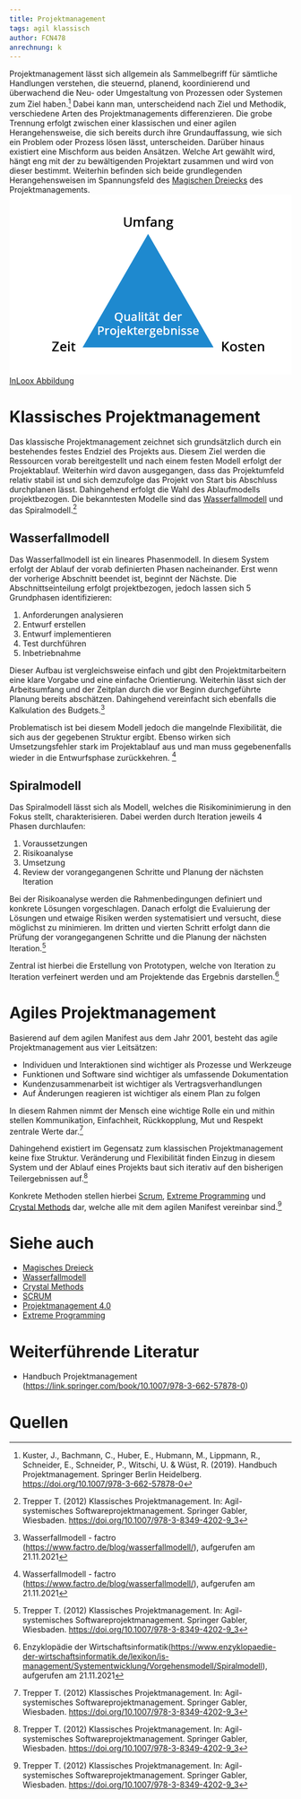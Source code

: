 ```yaml
---
title: Projektmanagement
tags: agil klassisch
author: FCN478
anrechnung: k 
---
```

Projektmanagement lässt sich allgemein als Sammelbegriff für sämtliche Handlungen verstehen, die steuernd, planend, koordinierend und überwachend die Neu- oder Umgestaltung von Prozessen oder Systemen zum Ziel haben.[^1] Dabei kann man, unterscheidend nach Ziel und Methodik, verschiedene Arten des Projektmanagements differenzieren. Die grobe Trennung erfolgt zwischen einer klassischen und einer agilen Herangehensweise, die sich bereits durch ihre Grundauffassung, wie sich ein Problem oder Prozess lösen lässt, unterscheiden. Darüber hinaus existiert eine Mischform aus beiden Ansätzen. Welche Art gewählt wird, hängt eng mit der zu bewältigenden Projektart zusammen und wird von dieser bestimmt. Weiterhin befinden sich beide grundlegenden Herangehensweisen im Spannungsfeld des [Magischen Dreiecks](Magisches_Dreieck.md) des Projektmanagements.
![Magisches Dreieck](Projektmanagement/projektmanagement.png)
[InLoox Abbildung](https://inlooxcdn.azureedge.net/var/corporate_site/storage/images/media/images/seo-page-project-management/grafik-project-triangle-neu-2020/1635537-2-ger-DE/grafik-project-triangle-neu-2020.png)

# Klassisches Projektmanagement
Das klassische Projektmanagement zeichnet sich grundsätzlich durch ein bestehendes festes Endziel des Projekts aus. Diesem Ziel werden die Ressourcen vorab bereitgestellt und nach einem festen Modell erfolgt der Projektablauf. Weiterhin wird davon ausgegangen, dass das Projektumfeld relativ stabil ist und sich demzufolge das Projekt von Start bis Abschluss durchplanen lässt. Dahingehend erfolgt die Wahl des Ablaufmodells projektbezogen. Die bekanntesten Modelle sind das [Wasserfallmodell](Wasserfall_Modell.md) und das Spiralmodell.[^2]

## Wasserfallmodell
Das Wasserfallmodell ist ein lineares Phasenmodell. In diesem System erfolgt der Ablauf der vorab definierten Phasen nacheinander. Erst wenn der vorherige Abschnitt beendet ist, beginnt der Nächste. Die Abschnittseinteilung erfolgt projektbezogen, jedoch lassen sich 5 Grundphasen identifizieren:

1.	Anforderungen analysieren
2.	Entwurf erstellen
3.	Entwurf implementieren
4.	Test durchführen
5.	Inbetriebnahme

Dieser Aufbau ist vergleichsweise einfach und gibt den Projektmitarbeitern eine klare Vorgabe und eine einfache Orientierung. Weiterhin lässt sich der Arbeitsumfang und der Zeitplan durch die vor Beginn durchgeführte Planung bereits abschätzen. Dahingehend vereinfacht sich ebenfalls die Kalkulation des Budgets.[^3]

Problematisch ist bei diesem Modell jedoch die mangelnde Flexibilität, die sich aus der gegebenen Struktur ergibt. Ebenso wirken sich Umsetzungsfehler stark im Projektablauf aus und man muss gegebenenfalls wieder in die Entwurfsphase zurückkehren. [^3]

## Spiralmodell
Das Spiralmodell lässt sich als Modell, welches die Risikominimierung in den Fokus stellt, charakterisieren. Dabei werden durch Iteration jeweils 4 Phasen durchlaufen:

1.	Voraussetzungen
2.	Risikoanalyse
3.	Umsetzung
4.	Review der vorangegangenen Schritte und Planung der nächsten Iteration

Bei der Risikoanalyse werden die Rahmenbedingungen definiert und konkrete Lösungen vorgeschlagen. Danach erfolgt die Evaluierung der Lösungen und etwaige Risiken werden systematisiert und versucht, diese möglichst zu minimieren. Im dritten und vierten Schritt erfolgt dann die Prüfung der vorangegangenen Schritte und die Planung der nächsten Iteration.[^2]

Zentral ist hierbei die Erstellung von Prototypen, welche von Iteration zu Iteration verfeinert werden und am Projektende das Ergebnis darstellen.[^4]

# Agiles Projektmanagement
Basierend auf dem agilen Manifest aus dem Jahr 2001, besteht das agile Projektmanagement aus vier Leitsätzen:

* Individuen und Interaktionen sind wichtiger als Prozesse und Werkzeuge
* Funktionen und Software sind wichtiger als umfassende Dokumentation
*	Kundenzusammenarbeit ist wichtiger als Vertragsverhandlungen
*	Auf Änderungen reagieren ist wichtiger als einem Plan zu folgen

In diesem Rahmen nimmt der Mensch eine wichtige Rolle ein und mithin stellen Kommunikation, Einfachheit, Rückkopplung, Mut und Respekt zentrale Werte dar.[^2]

Dahingehend existiert im Gegensatz zum klassischen Projektmanagement keine fixe Struktur. Veränderung und Flexibilität finden Einzug in diesem System und der Ablauf eines Projekts baut sich iterativ auf den bisherigen Teilergebnissen auf.[^2]

Konkrete Methoden stellen hierbei [Scrum](SCRUM.md), [Extreme Programming](Xtreme_Programming.md) und [Crystal Methods](Crystal_Methods.md) dar, welche alle mit dem agilen Manifest vereinbar sind.[^2]

# Siehe auch
* [Magisches Dreieck](Magisches_Dreieck.md)
* [Wasserfallmodell](Wasserfall_Modell.md)
* [Crystal Methods](Crystal_Methods.md)
* [SCRUM](SCRUM.md)
* [Projektmanagement 4.0](Projektmanagement_4_0.md)
* [Extreme Programming](Xtreme_Programming.md)

# Weiterführende Literatur

* Handbuch Projektmanagement (https://link.springer.com/book/10.1007/978-3-662-57878-0) 

# Quellen

[^1]: Kuster, J., Bachmann, C., Huber, E., Hubmann, M., Lippmann, R., Schneider, E., Schneider, P., Witschi, U. & Wüst, R. (2019). Handbuch Projektmanagement. Springer Berlin Heidelberg. https://doi.org/10.1007/978-3-662-57878-0
[^2]: Trepper T. (2012) Klassisches Projektmanagement. In: Agil-systemisches Softwareprojektmanagement. Springer Gabler, Wiesbaden. https://doi.org/10.1007/978-3-8349-4202-9_3
[^3]: Wasserfallmodell - factro (https://www.factro.de/blog/wasserfallmodell/), aufgerufen am 21.11.2021
[^4]: Enzyklopädie der Wirtschaftsinformatik(https://www.enzyklopaedie-der-wirtschaftsinformatik.de/lexikon/is-management/Systementwicklung/Vorgehensmodell/Spiralmodell), aufgerufen am 21.11.2021


